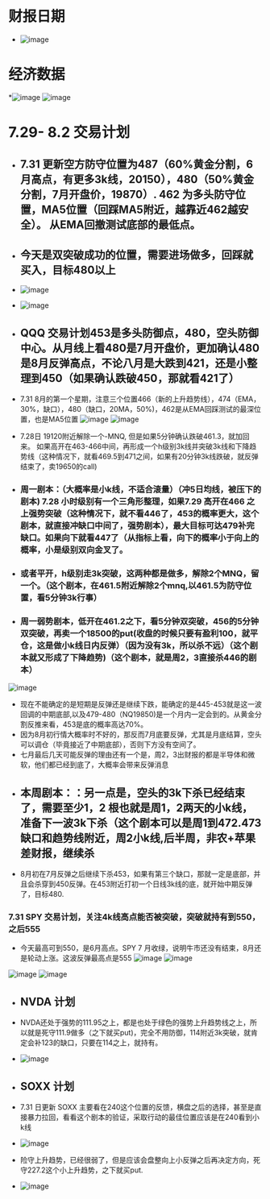 # 财报日期
* ![image](https://github.com/user-attachments/assets/19182c5e-f6df-4e29-9a9e-ca031fd1636c)
# 经济数据
*![image](https://github.com/user-attachments/assets/d2f04a76-e711-4a6f-a292-c250a3e3108d)
![image](https://github.com/user-attachments/assets/f344257e-76c2-4300-afc2-3a2b9f9de8b4)
# 7.29- 8.2 交易计划
* ## 7.31 更新空方防守位置为487（60%黄金分割，6月高点，有更多3k线，20150），480（50%黄金分割，7月开盘价，19870）. 462 为多头防守位置，MA5位置（回踩MA5附近，越靠近462越安全）。 从EMA回撤测试底部的最低点。
* ## 今天是双突破成功的位置，需要进场做多，回踩就买入，目标480以上
* ![image](https://github.com/user-attachments/assets/7fe5b4db-02d4-46ea-9228-09e5c22d725a)
* ![image](https://github.com/user-attachments/assets/921f0dde-2d5d-45c2-a376-4f78c9442e42)

* ## QQQ 交易计划453是多头防御点，480，空头防御中心。从月线上看480是7月开盘价，更加确认480是8月反弹高点，不论八月是大跌到421，还是小整理到450（如果确认跌破450，那就看421了）
* 7.31 8月的第一个星期，注意三个位置466（新的上升趋势线），474（EMA，30%，缺口），480（缺口，20MA，50%)，462是从EMA回踩测试的最深位置，也是MA5位置
 ![image](https://github.com/user-attachments/assets/80c6848d-5d3f-41ee-9bda-18bd7b4b155e)
![image](https://github.com/user-attachments/assets/4bdcc18f-3a45-4037-ad35-1ff1cd070e2b)

* 7.28日 19120附近解除一个-MNQ, 但是如果5分钟确认跌破461.3，就加回来。 如果高开在463-466中间，再形成一个h级别3k线并突破3k线和下降趋势线（这种情况下，就看469.5到471之间，如果有20分钟3k线跌破，就反弹结束了，卖19650的call)
* ### 周一剧本：（大概率是小k线，不适合滚量）（冲5日均线，被压下的剧本) 7.28 小时级别有一个三角形整理，如果7.29 高开在466 之上强势突破（这种情况下，就不看446了，453的概率更大，这个剧本，就直接冲缺口中间了，强势剧本），最大目标可达479补完缺口。如果向下就看447了（从指标上看，向下的概率小于向上的概率，小是级别双向金叉了。
* ### 或者平开，h级别走3k突破，这两种都是做多，解除2个MNQ，留一个。（这个剧本，在461.5附近解除2个mnq,以461.5为防守位置，看5分钟3k行事）
* ### 周一弱势剧本，低开在461.2之下，看5分钟双突破，456的5分钟双突破，再卖一个18500的put(收盘的时候只要有盈利100，就平仓，这是做小k线日内反弹）（因为没有3k，所以杀不远）（这个剧本就又形成了下降趋势)（这个剧本，就是周2，3直接杀446的剧本）
![image](https://github.com/user-attachments/assets/145c9ffa-7778-44c4-bd03-b4133d851cfb)

* 现在不能确定的是短期是反弹还是继续下跌，能确定的是445-453就是这一波回调的中期底部,以及479-480（NQ19850)是一个月内一定会到的。从黄金分割反推来看，453是底的概率高达70%。
* 因为8月初行情大概率时不好的，那反而7月底要反弹，尤其是月底结算，空头可以调仓（毕竟接近了中期底部），否则下方没有空间了。
* 七月最后几天可能反弹的理由还有一个是，周2，3出财报的都是半导体和微软，他们都已经到底了，大概率会带来反弹消息
* ## 本周剧本：：另一点是，空头的3k下杀已经结束了，需要至少1，2 根也就是周1，2两天的小k线，准备下一波3k下杀（这个剧本可以是周1到472.473缺口和趋势线附近，周2小k线,后半周，非农+苹果差财报，继续杀
* 8月初在7月反弹之后继续下杀453，如果有第三个缺口，那就一定是底部，并且会杀穿到450反弹。在453附近打初一个日线3k线的底，就开始中期反弹了，目标480.
 ### 7.31 SPY 交易计划，关注4k线高点能否被突破，突破就持有到550，之后555
 * 今天最高可到550，是6月高点。SPY 7 月收绿，说明牛市还没有结束，8月还是轮动上涨。这波反弹最高点是555
 ![image](https://github.com/user-attachments/assets/c8c8e9c8-afbe-4de0-9749-09708ab2838d)
![image](https://github.com/user-attachments/assets/0acb26f5-442d-4033-a3be-1e65e4fceecf)

![image](https://github.com/user-attachments/assets/f4867943-8119-4969-9b6a-8ff585bfcd39)
![image](https://github.com/user-attachments/assets/1a50afba-f155-43f5-bd70-518ec616e0ca)
* ## NVDA 计划
* NVDA还处于强势的111.95之上，都是也处于绿色的强势上升趋势线之上，所以就是死守111.9做多（之下就买put)，完全不用防御，114附近3k突破，就肯定会补123的缺口，只要在114之上，就持有。
* ![image](https://github.com/user-attachments/assets/ed7eb4e9-483c-46d3-99b5-eff8f4926130)
* ## SOXX 计划
* 7.31 日更新 SOXX 主要看在240这个位置的反馈，横盘之后的选择，甚至是直接暴力拉回，看看这个剧本的验证，采取行动的最佳位置应该是在240看到小k线
* ![image](https://github.com/user-attachments/assets/08e5bc2f-9e5d-4e82-8a1c-50a05defe423)


* 险守上升趋势，已经很弱了，但是应该会盘整向上小反弹之后再决定方向，死守227.2这个小上升趋势，之下就买put.
* ![image](https://github.com/user-attachments/assets/54e635b5-9242-49b2-bf9b-fe16f684d6c3)

